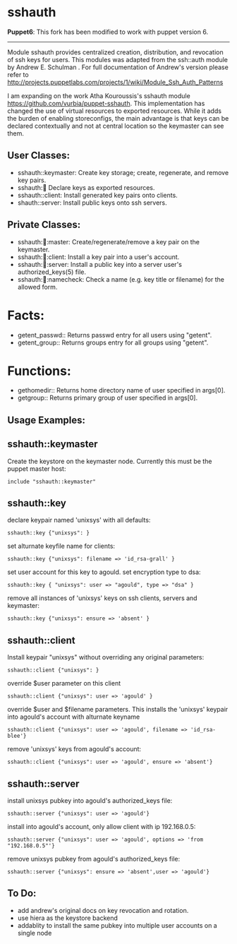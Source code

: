 sshauth
=======

**Puppet6**: This fork has been modified to work with puppet version 6.

* * *

Module sshauth provides centralized creation, distribution, and revocation of
ssh keys for users. This modules was adapted from the ssh::auth module by
Andrew E. Schulman <andrex at alumni dot utexas dot net>.  For full
documentation of Andrew's version please refer to
http://projects.puppetlabs.com/projects/1/wiki/Module_Ssh_Auth_Patterns

I am expanding on the work Atha Kouroussis's sshauth module
https://github.com/vurbia/puppet-sshauth.  This implementation has changed the
use of virtual resources to exported resources. While it adds the burden of
enabling storeconfigs, the main advantage is that keys can be declared
contextually and not at central location so the keymaster can see them.



User Classes:
-------------
- sshauth::keymaster: 	Create key storage; create, regenerate, and remove key pairs.
- sshauth::key:      	  Declare keys as exported resources.
- sshauth::client:      Install generated key pairs onto clients.
- shauth::server:     	Install public keys onto ssh servers.

Private Classes:
----------------
- sshauth::key::master:	Create/regenerate/remove a key pair on the keymaster.
- sshauth::key::client:	Install a key pair into a user's account.
- sshauth::key::server:	Install a public key into a server user's authorized_keys(5) file.
- sshauth::key::namecheck:	Check a name (e.g. key title or filename) for the allowed form.



# Facts: #
- getent_passwd::		Returns passwd entry for all users using "getent".
- getent_group::		Returns groups entry for all groups using "getent".



# Functions: #
- gethomedir::		Returns home directory name of user specified in args[0].
- getgroup::		Returns primary group of user specified in args[0].



Usage Examples:
-------------------


## sshauth::keymaster ##
Create the keystore on the keymaster node.  Currently this must be the puppet master host:

    include "sshauth::keymaster"

## sshauth::key ##
declare keypair named 'unixsys' with all defaults:

    sshauth::key {"unixsys": }

set alturnate keyfile name for clients:

    sshauth::key {"unixsys": filename => 'id_rsa-grall' }

set user account for this key to agould.  set encryption type to dsa:

    sshauth::key { "unixsys": user => "agould", type => "dsa" }

remove all instances of 'unixsys' keys on ssh clients, servers and keymaster:

    sshauth::key {"unixsys": ensure => 'absent' }

## sshauth::client ##
Install keypair "unixsys" without overriding any original parameters:

    sshauth::client {"unixsys": }

override $user parameter on this client

    sshauth::client {"unixsys": user => 'agould' }

override $user and $filename parameters.  This installs the 'unixsys' keypair into agould's account with alturnate keyname

    sshauth::client {"unixsys": user => 'agould', filename => 'id_rsa-blee'}

remove 'unixsys' keys from agould's account:

    sshauth::client {"unixsys": user => 'agould', ensure => 'absent'}

## sshauth::server ##
install unixsys pubkey into agould's authorized_keys file:

    sshauth::server {"unixsys": user => 'agould'}

install into agould's account, only allow client with ip 192.168.0.5:

    sshauth::server {"unixsys": user => 'agould', options => 'from "192.168.0.5"'}

remove unixsys pubkey from agould's authorized_keys file:

    sshauth::server {"unixsys": ensure => 'absent',user => 'agould'}




To Do:
------

- add andrew's original docs on key revocation and rotation.
- use hiera as the keystore backend
- addablity to install the same pubkey into multiple user accounts on a single node
